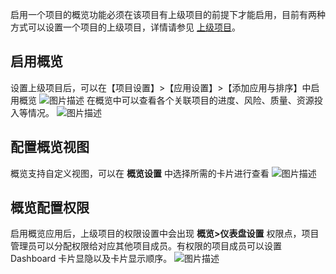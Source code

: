启用一个项目的概览功能必须在该项目有上级项目的前提下才能启用，目前有两种方式可以设置一个项目的上级项目，详情请参见 [上级项目](https://cloud.tencent.com/document/product/624/44325)。



## 启用概览

设置上级项目后，可以在【项目设置】>【应用设置】>【添加应用与排序】中启用概览
![图片描述](https://main.qcloudimg.com/raw/592bb7ef13f24e8c8fffcec54042220a.png)
在概览中可以查看各个关联项目的进度、风险、质量、资源投入等情况。
![图片描述](https://main.qcloudimg.com/raw/6a825ed534a3a5244f9abed1471a75c1.png)

 

## 配置概览视图

概览支持自定义视图，可以在 **概览设置** 中选择所需的卡片进行查看
![图片描述](https://main.qcloudimg.com/raw/bb744c370c8f97424a011afe52ee94cd.png)

 

## 概览配置权限

启用概览应用后，上级项目的权限设置中会出现 **概览>仪表盘设置** 权限点，项目管理员可以分配权限给对应其他项目成员。有权限的项目成员可以设置 Dashboard 卡片显隐以及卡片显示顺序。
![图片描述](https://main.qcloudimg.com/raw/2e783024357b58bfb3a5f25b65ec9a5b.png)
